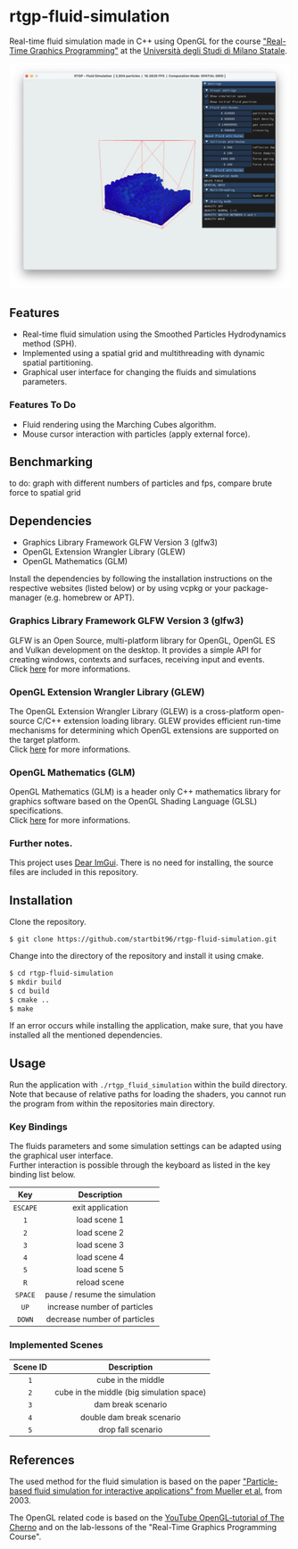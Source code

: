 # rtgp-fluid-simulation
Real-time fluid simulation made in C++ using OpenGL for the course ["Real-Time Graphics Programming"](https://www.unimi.it/en/education/degree-programme-courses/2023/real-time-graphics-programming) at the [Università degli Studi di Milano Statale](https://www.unimi.it/en).

![example screenshot](./assets/20230611_screenshot.png)

## Features
* Real-time fluid simulation using the Smoothed Particles Hydrodynamics method (SPH).
* Implemented using a spatial grid and multithreading with dynamic spatial partitioning.
* Graphical user interface for changing the fluids and simulations parameters.

### Features To Do
* Fluid rendering using the Marching Cubes algorithm.
* Mouse cursor interaction with particles (apply external force).

## Benchmarking
to do: graph with different numbers of particles and fps, compare brute force to spatial grid

## Dependencies

* Graphics Library Framework GLFW Version 3 (glfw3)  
* OpenGL Extension Wrangler Library (GLEW)  
* OpenGL Mathematics (GLM)

Install the dependencies by following the installation instructions on the respective websites (listed below) or by using vcpkg or your package-manager (e.g. homebrew or APT).

### Graphics Library Framework GLFW Version 3 (glfw3)
GLFW is an Open Source, multi-platform library for OpenGL, OpenGL ES and Vulkan development on the desktop. It provides a simple API for creating windows, contexts and surfaces, receiving input and events.  
Click [here](https://www.glfw.org/) for more informations.

### OpenGL Extension Wrangler Library (GLEW)
The OpenGL Extension Wrangler Library (GLEW) is a cross-platform open-source C/C++ extension loading library. GLEW provides efficient run-time mechanisms for determining which OpenGL extensions are supported on the target platform.  
Click [here](https://glew.sourceforge.net/) for more informations.

### OpenGL Mathematics (GLM)
OpenGL Mathematics (GLM) is a header only C++ mathematics library for graphics software based on the OpenGL Shading Language (GLSL) specifications.  
Click [here](https://github.com/g-truc/glm) for more informations.

### Further notes.
This project uses [Dear ImGui](https://github.com/ocornut/imgui). There is no need for installing, the source files are included in this repository.  

## Installation

Clone the repository.  

```
$ git clone https://github.com/startbit96/rtgp-fluid-simulation.git
```

Change into the directory of the repository and install it using cmake.

```
$ cd rtgp-fluid-simulation  
$ mkdir build  
$ cd build  
$ cmake ..  
$ make  
```

If an error occurs while installing the application, make sure, that you have installed all the mentioned dependencies.

## Usage

Run the application with `./rtgp_fluid_simulation` within the build directory.  
Note that because of relative paths for loading the shaders, you cannot run the program from within the repositories main directory.

### Key Bindings
The fluids parameters and some simulation settings can be adapted using the graphical user interface.  
Further interaction is possible through the keyboard as listed in the key binding list below.  

| Key | Description |
| :---: | :---: |
| `ESCAPE` | exit application |
| `1` | load scene 1 |
| `2` | load scene 2 |
| `3` | load scene 3 |
| `4` | load scene 4 |
| `5` | load scene 5 |
| `R` | reload scene |
| `SPACE` | pause / resume the simulation |
| `UP` | increase number of particles |
| `DOWN` | decrease number of particles |

### Implemented Scenes

| Scene ID | Description |
| :---: | :---: |
| `1` | cube in the middle |
| `2` | cube in the middle (big simulation space) |
| `3` | dam break scenario |
| `4` | double dam break scenario |
| `5` | drop fall scenario |

## References
The used method for the fluid simulation is based on the paper ["Particle-based fluid simulation for interactive applications" from Mueller et al.](https://dl.acm.org/doi/10.5555/846276.846298) from 2003.  

The OpenGL related code is based on the [YouTube OpenGL-tutorial of The Cherno](https://www.youtube.com/playlist?list=PLlrATfBNZ98foTJPJ_Ev03o2oq3-GGOS2) and on the lab-lessons of the "Real-Time Graphics Programming Course".